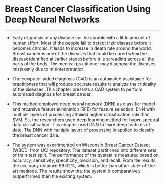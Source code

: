 # Breast Cancer Classification Using Deep Neural Networks
---
* Early diagnosis of any disease can be curable with a little amount of human effort. Most of the people fail to detect their disease before it becomes chronic. It leads to increase in death rate around the world. Breast cancer is one of the diseases that could be cured when the disease identified at earlier stages before it is spreading across all the parts of the body. The medical practitioner may diagnose the diseases mistakenly due to misinterpretation. 

* The computer-aided diagnosis (CAD) is an automated assistance for practitioners that will produce accurate results to analyze the criticality of the diseases. This chapter presents a CAD system to perform automated diagnosis for breast cancer. 

* This method employed deep neural network (DNN) as classifier model and recursive feature elimination (RFE) for feature selection. DNN with multiple layers of processing attained higher classification rate than SVM. So, the researchers used deep learning method for hyper-spectral data classification. This chapter used DNN to learn deep features of data. The DNN with multiple layers of processing is applied to classify the breast cancer data. 

* The system was experimented on Wisconsin Breast Cancer Dataset (WBCD) from UCI repository. The dataset partitioned into different sets of train-test split. The performance of the system is measured based on accuracy, sensitivity, specificity, precision, and recall. From the results, the accuracy obtained 98.62%, which is better than other state-of-the-art methods. The results show that the system is comparatively outperformed than the existing system.

